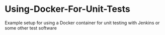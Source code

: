 # Using-Docker-For-Unit-Tests
Example setup for using a Docker container for unit testing with Jenkins or some other test software
